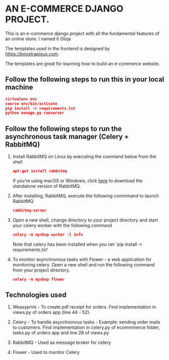 # AN E-COMMERCE DJANGO PROJECT. 

This is an e-commerce django project with all the fundamental features of an online store. I named it Oloja

The templates used in the frontend is designed by https://boostrapious.com. 

The templates are great for learning how to build an e-commerce website.

## Follow the following steps to run this in your local machine

```json
virtualenv env
source env/bin/activate
pip install -r requirements.txt
python manage.py runserver
```
## Follow the following steps to run the asynchronous task manager (Celery + RabbitMQ)

1. Install RabbitMQ on Linux by executing the command below from the shell
   ```json
   apt-get install rabbitmq
   ```
   
   If you're using macOS or Windows, click [here](https://www.rabbitmq.com/download.html) to download the standalone version of RabbitMQ.

2. After installing, RabbitMQ, execute the following commmand to launch RabbitMQ
   ```json
   rabbitmq-server
   ```

3. Open a new shell, change directory to your project  directory and start your 
   celery worker with the  following command
   ```json
   celery -A myshop worker -l info
   ```
   Note that celery has been installed when you ran 'pip install -r requirements.txt'

4. To monitor asynchronous tasks with Flower - a web application for monitoring 
   celery. Open a new shell and run the following command from your project directory.

   ```json
   celery -A myshop flower
   ```

##  Technologies used
1. Weasyprint - To create pdf receipt for orders. Find implementation in 
   views.py of orders app (line 44 - 52).

2. Celery - To handle asynchronous tasks - Example: sending order mails 
   to customers. Find implementation in celery.py of ecommmerce folder, tasks.py of orders app and line 28 of views.py

3. RabbitMQ - Used as message broker for celery

4. Flower -  Used to monitor Celery
